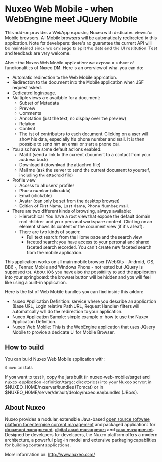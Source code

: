 # Nuxeo Web Mobile - when WebEngine meet JQuery Mobile

This add-on provides a WebApp exposing Nuxeo with dedicated views for Mobile browsers. All Mobile browsers will be automatically redirected to this application.
Note for developers: there's no guarantee the current API will be maintained since we envisage to split the data and the UI restitution.
Test and feedback are very welcome.

About the Nuxeo Web Mobile application: we expose a subset of functionalities of Nuxeo DM. Here is an overview of what you can do:

- Automatic redirection to the Web Mobile application.
- Redirection to the document into the Mobile application when JSF request asked.
- Dedicated login page.
- Multiple views are available for a document:
  - Subset of Metadata
  - Preview
  - Comments
  - Annotation (just the text, no display over the preview)
  - Relation
  - Content
  - The list of contributors to each document. Clicking on a user will show his data, especially his phone number and mail. It is then possible to send him an email or start a phone call.
- You also have some default actions enabled:
  - Mail it (send a link to the current document to a contact from your address book)
  - Download it (download the attached file)
  - Mail me (ask the server to send the current document to yourself, including the attached file)
- Profile view
  - Access to all users' profiles
  - Phone number (clickable)
  - Email (clickable)
  - Avatar (can only be set from the desktop browser)
  - Edition of First Name, Last Name, Phone Number, mail.
- There are two different kinds of browsing, always available:
  - Hierarchical: You have a root view that expose the default domain root children and your personal workspace content. Clicking on an element shows its content or the document view (if it's a leaf).
  - There are two kinds of search:
     - Full text search: from the Home page and the search view
     - faceted search: you have access to your personal and shared faceted search recorded. You can't create new faceted search from the mobile application.

This application works on all main mobile browser (WebKits - Android, iOS, BB6 -, Fennec Mobile and Windows Phone - not tested but JQuery is supposed to).
About iOS you have also the possibility to add the application into your springboard: the browser button will be hidden and you will feel like using a built-in application.

Here is the list of Web Mobile bundles you can find inside this addon:

* Nuxeo Application Definition: service where you describe an application (Base URL, Login relative Path URL, Request Handler) filters will automatically will do the redirection to your application.
* Nuxeo Application Sample: simple example of how to use the Nuxeo Application Definition.
* Nuxeo Web Mobile: This is the WebEngine application that uses JQuery Mobile to provide a dedicate UI for Mobile Browser.

## How to build

You can build Nuxeo Web Mobile application with:

    $ mvn install

If you want to test it, copy the jars built (in nuxeo-web-mobile/target and nuxeo-application-definition/target directories) into your Nuxeo server: in $NUXEO\_HOME/nxserver/bundles (Tomcat) or in $NUXEO\_HOME/server/default/deploy/nuxeo.ear/bundles (JBoss).

## About Nuxeo

Nuxeo provides a modular, extensible Java-based [open source software platform for enterprise content management](http://www.nuxeo.com/en/products/ep) and packaged applications for [document management](http://www.nuxeo.com/en/products/document-management), [digital asset management](http://www.nuxeo.com/en/products/dam) and [case management](http://www.nuxeo.com/en/products/case-management). Designed by developers for developers, the Nuxeo platform offers a modern architecture, a powerful plug-in model and extensive packaging capabilities for building content applications.

More information on: <http://www.nuxeo.com/>
